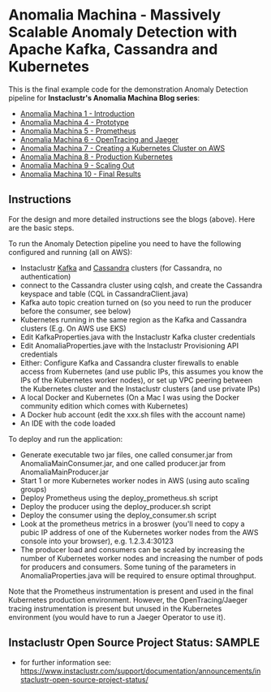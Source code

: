 # Anomalia Machina - Massively Scalable Anomaly Detection with Apache Kafka, Cassandra and Kubernetes
This is the final example code for the demonstration Anomaly Detection pipeline for **Instaclustr's Anomalia Machina Blog series**:

* [Anomalia Machina 1 - Introduction](https://www.instaclustr.com/anomalia-machina-1-massively-scalable-anomaly-detection-with-apache-kafka-and-cassandra/)
* [Anomalia Machina 4 - Prototype](https://www.instaclustr.com/anomalia-machina-4-prototype-massively-scalable-anomaly-detection-apache-kafka-cassandra/)
* [Anomalia Machina 5 - Prometheus](https://www.instaclustr.com/anomalia-machina-5-1-application-monitoring-prometheus-massively-scalable-anomaly-detection-apache-kafka-cassandra/)
* [Anomalia Machina 6 - OpenTracing and Jaeger](https://www.instaclustr.com/anomalia-machina-6-application-tracing-opentracing-massively-scalable-anomaly-detection-apache-kafka-cassandra/)
* [Anomalia Machina 7 - Creating a Kubernetes Cluster on AWS](https://www.instaclustr.com/anomalia-machina-7-application-deployment-kubernetes/)
* [Anomalia Machina 8 - Production Kubernetes](https://www.instaclustr.com/anomalia-machina-8-production-application-deployment-kubernetes-massively-scalable-anomaly-detection-apache-kafka-cassandra/)
* [Anomalia Machina 9 - Scaling Out](https://www.instaclustr.com/anomalia-machina-9-anomaly-detection-at-scale/)
* [Anomalia Machina 10 - Final Results](https://www.instaclustr.com/anomalia-machina-10-final-results-massively-scalable-anomaly-detection-with-apache-kafka-and-cassandra/)

## Instructions

For the design and more detailed instructions see the blogs (above). Here are the basic steps.

To run the Anomaly Detection pipeline you need to have the following configured and running (all on AWS):
* Instaclustr [Kafka](https://www.instaclustr.com/solutions/managed-apache-kafka/) and [Cassandra](https://www.instaclustr.com/solutions/managed-apache-cassandra/) clusters (for Cassandra, no authentication)
* connect to the Cassandra cluster using cqlsh, and create the Cassandra keyspace and table (CQL in CassandraClient.java)
* Kafka auto topic creation turned on (so you need to run the producer before the consumer, see below)
* Kubernetes running in the same region as the Kafka and Cassandra clusters (E.g. On AWS use EKS)
* Edit KafkaProperties.java with the Instaclustr Kafka cluster credentials
* Edit AnomaliaProperties.jave with the Instaclustr Provisioning API credentials
* Either: Configure Kafka and Cassandra cluster firewalls to enable access from Kubernetes (and use public IPs, this assumes you know the IPs of the Kubernetes worker nodes), or set up VPC peering between the Kubernetes cluster and the Instaclustr clusters (and use private IPs)
* A local Docker and Kubernetes (On a Mac I was using the Docker community edition which comes with Kubernetes)
* A Docker hub account (edit the xxx.sh files with the account name)
* An IDE with the code loaded

To deploy and run the application:
* Generate executable two jar files, one called consumer.jar from AnomaliaMainConsumer.jar, and one called producer.jar from AnomaliaMainProducer.jar
* Start 1 or more Kubernetes worker nodes in AWS (using auto scaling groups)
* Deploy Prometheus using the deploy_prometheus.sh script
* Deploy the producer using the deploy_producer.sh script
* Deploy the consumer using the deploy_consumer.sh script
* Look at the prometheus metrics in a broswer (you'll need to copy a pubic IP address of one of the Kubernetes worker nodes from the AWS console into your browser), e.g. 1.2.3.4:30123
* The producer load and consumers can be scaled by increasing the number of Kubernetes worker nodes and increasing the number of pods for producers and consumers.  Some tuning of the parameters in AnomaliaProperties.java will be required to ensure optimal throughput. 

Note that the Prometheus instrumentation is present and used in the final Kubernetes production environment. However, the OpenTracing/Jaeger tracing instrumentation is present but unused in the Kubernetes environment (you would have to run a Jaeger Operator to use it).

## Instaclustr Open Source Project Status: SAMPLE
- for further information see: https://www.instaclustr.com/support/documentation/announcements/instaclustr-open-source-project-status/
